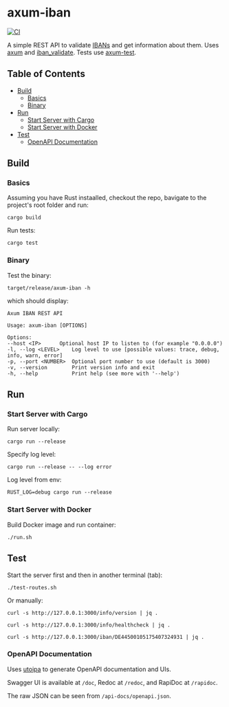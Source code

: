 <h1>axum-iban</h1>

[![CI](https://github.com/manosbatsis/axum-iban/actions/workflows/ci.yml/badge.svg)](https://github.com/manosbatsis/axum-iban/actions/workflows/ci.yml)

A simple REST API to validate [IBANs](https://en.wikipedia.org/wiki/International_Bank_Account_Number) and get information about them. Uses
[axum](https://github.com/tokio-rs/axum) and [iban_validate](https://github.com/ThomasdenH/iban_validate).
Tests use [axum-test](https://github.com/JosephLenton/axum-test).

## Table of Contents

<!-- TOC -->
  * [Build](#build)
    * [Basics](#basics)
    * [Binary](#binary)
  * [Run](#run)
    * [Start Server with Cargo](#start-server-with-cargo)
    * [Start Server with Docker](#start-server-with-docker)
  * [Test](#test)
    * [OpenAPI Documentation](#openapi-documentation)
<!-- TOC -->

## Build

### Basics
Assuming you have Rust instaalled, checkout the repo, bavigate to the project's root folder and run:

```shell
cargo build
```
Run tests:

```shell
cargo test
```

### Binary

Test the binary:

```shell
target/release/axum-iban -h
```

which should display:

```shell
Axum IBAN REST API

Usage: axum-iban [OPTIONS]

Options:
--host <IP>      Optional host IP to listen to (for example "0.0.0.0")
-l, --log <LEVEL>    Log level to use [possible values: trace, debug, info, warn, error]
-p, --port <NUMBER>  Optional port number to use (default is 3000)
-v, --version        Print version info and exit
-h, --help           Print help (see more with '--help')
```

## Run

### Start Server with Cargo

Run server locally:

```shell
cargo run --release
```

Specify log level:

```shell
cargo run --release -- --log error

```

Log level from env:

```shell
RUST_LOG=debug cargo run --release
```

### Start Server with Docker

Build Docker image and run container:

```shell
./run.sh
```

## Test

Start the server first and then in another terminal (tab):

```shell
./test-routes.sh
```

Or manually:

```shell
curl -s http://127.0.0.1:3000/info/version | jq .

curl -s http://127.0.0.1:3000/info/healthcheck | jq .

curl -s http://127.0.0.1:3000/iban/DE44500105175407324931 | jq .
```

### OpenAPI Documentation

Uses [utoipa](https://github.com/juhaku/utoipa) to generate OpenAPI documentation and UIs.

Swagger UI is available at `/doc`, Redoc at `/redoc`, and RapiDoc at `/rapidoc`.

The raw JSON can be seen from `/api-docs/openapi.json`.
